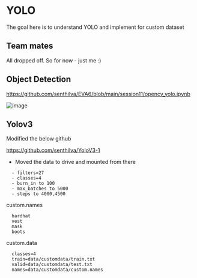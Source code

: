 # YOLO

The goal here is to understand YOLO and implement for custom dataset

## Team mates

All dropped off. So for now - just me :)

## Object Detection

https://github.com/senthilva/EVA6/blob/main/session11/opencv_yolo.ipynb

![image](https://user-images.githubusercontent.com/8141261/127738702-dea63993-9a1f-4ba8-8b80-7893609b8b7d.png)


## Yolov3

Modified the below github 

https://github.com/senthilva/YoloV3-1

- Moved the data to drive and mounted from there 

```
  - filters=27
  - classes=4
  - burn_in to 100
  - max_batches to 5000
  - steps to 4000,4500
```

custom.names

```
  hardhat
  vest
  mask
  boots

```
custom.data


```
  classes=4
  train=data/customdata/train.txt
  valid=data/customdata/test.txt
  names=data/customdata/custom.names

```
